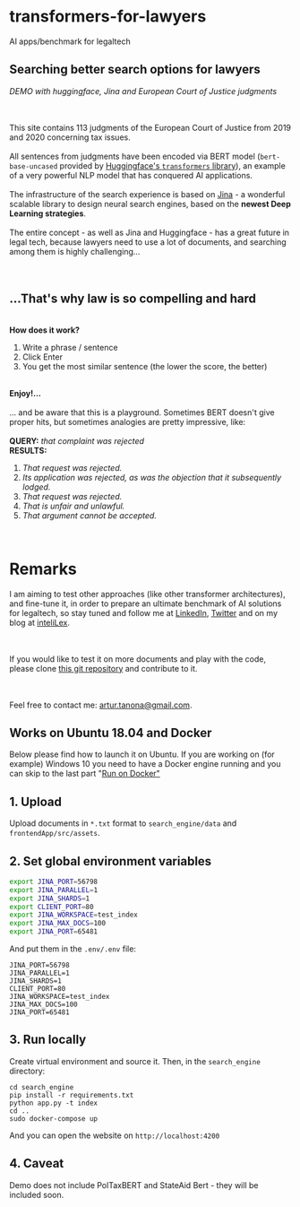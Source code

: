 # transformers-for-lawyers
AI apps/benchmark for legaltech


<h2> Searching better search options for lawyers </h2>
<i>DEMO with huggingface, Jina and European Court of Justice judgments</i>
<br><br><br>

This site contains 113 judgments of the European Court of Justice
from 2019 and 2020 concerning tax issues.
<br><br>
All sentences from judgments have been encoded via BERT model
 (<code>bert-base-uncased</code>  provided by
 <a href="https://huggingface.co/">Huggingface's
 <code>transformers</code> library</a>), an example
 of a very powerful NLP model that has conquered AI applications.
<br><br>
The infrastructure of the search experience is based on
<a href="https://jina.ai/#/">Jina</a> - a wonderful scalable library to design neural search engines,
based on the <b>newest Deep Learning strategies</b>.
<br><br>
The entire concept - as well as Jina and Huggingface - has a great future in legal tech, because lawyers
need to use a lot of documents, and searching among them is highly challenging...
<br><br><br>


<h2> ...That's why law is so compelling and hard</h2>
<br> <b> How does it work? </b>
<ol>
<li>Write a phrase / sentence</li>
<li>Click Enter</li>
<li>You get the most similar sentence (the lower the score, the better)</li>
</ol>

<br> <b> Enjoy!... </b><br>
<br>
... and be aware that this is a playground. Sometimes BERT doesn't give proper hits,
but sometimes analogies are pretty impressive, like:
<br>
<br>
<b>QUERY:</b><i> that complaint was rejected</i>
<br>
<b>RESULTS:</b>
<ol>
<li><i>That request was rejected.</i></li>
<li><i>Its application was rejected,
as was the objection that it subsequently lodged.</i></li>
<li><i>That request was rejected.</i></li>
<li><i>That is unfair and unlawful.</i></li>
<li><i>That argument cannot be accepted.</i></li>

</ol>
<br>
<h1>Remarks</h1>
I am aiming to test other approaches (like other transformer architectures),
and fine-tune it, in order to prepare an ultimate benchmark of AI solutions
for legaltech, so stay tuned and follow me at
<a href="https://www.linkedin.com/in/artur-tanona/">LinkedIn</a>,
<a href="https://twitter.com/ArturTanona/">Twitter</a>
and on my blog at <a href="https://www.intelilex.net">inteliLex</a>.


<br><br>
If you would like to test it on more documents and play with the code,
please clone <a href="https://github.com/ArturTan/transformers-for-lawyers">this
git repository</a> and contribute to it.

<br>
<br>
Feel free to contact me: <a href="artur.tanona@gmail.com">artur.tanona@gmail.com</a>.


## Works on Ubuntu 18.04 and Docker

Below please find how to launch it on Ubuntu. If you are working on (for example) Windows 10 you need to have a Docker engine running and you can skip to the last part "[Run on Docker"](#run-on-docker)

## 1. Upload

Upload documents in `*.txt` format to `search_engine/data` and `frontendApp/src/assets`.

## 2. Set global environment variables

```sh
export JINA_PORT=56798
export JINA_PARALLEL=1
export JINA_SHARDS=1
export CLIENT_PORT=80
export JINA_WORKSPACE=test_index
export JINA_MAX_DOCS=100
export JINA_PORT=65481
```

And put them in the `.env/.env` file:
```
JINA_PORT=56798
JINA_PARALLEL=1
JINA_SHARDS=1
CLIENT_PORT=80
JINA_WORKSPACE=test_index
JINA_MAX_DOCS=100
JINA_PORT=65481
```
## 3. Run locally
Create virtual environment and source it. Then, in the `search_engine` directory:<br>

```
cd search_engine
pip install -r requirements.txt
python app.py -t index
cd ..
sudo docker-compose up
```



And you can open the website on `http://localhost:4200`

## 4. Caveat

Demo does not include PolTaxBERT and StateAid Bert - they will be included soon. 
